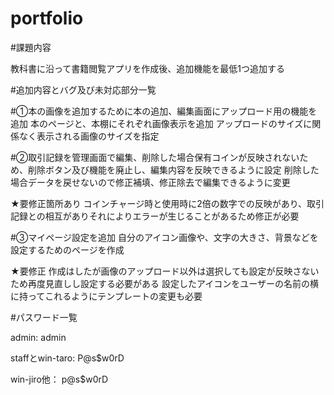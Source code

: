# portfolio

#課題内容

教科書に沿って書籍閲覧アプリを作成後、追加機能を最低1つ追加する

#追加内容とバグ及び未対応部分一覧

#①本の画像を追加するために本の追加、編集画面にアップロード用の機能を追加
本のページと、本棚にそれぞれ画像表示を追加
アップロードのサイズに関係なく表示される画像のサイズを指定

#②取引記録を管理画面で編集、削除した場合保有コインが反映されないため、削除ボタン及び機能を廃止し、編集内容を反映できるように設定
削除した場合データを戻せないので修正補填、修正除去で編集できるように変更

★要修正箇所あり
コインチャージ時と使用時に2倍の数字での反映があり、取引記録との相互がありそれによりエラーが生じることがあるため修正が必要

#③マイページ設定を追加
自分のアイコン画像や、文字の大きさ、背景などを設定するためのページを作成

★要修正
作成はしたが画像のアップロード以外は選択しても設定が反映さないため再度見直しし設定する必要がある
設定したアイコンをユーザーの名前の横に持ってこれるようにテンプレートの変更も必要

#パスワード一覧

admin:
admin

staffとwin-taro:
P@s$w0rD

win-jiro他：
p@s$w0rD


